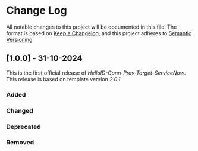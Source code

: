 # Change Log

All notable changes to this project will be documented in this file. The format is based on [Keep a Changelog](https://keepachangelog.com), and this project adheres to [Semantic Versioning](https://semver.org).

## [1.0.0] - 31-10-2024

This is the first official release of _HelloID-Conn-Prov-Target-ServiceNow_. This release is based on template version _2.0.1_.

### Added

### Changed

### Deprecated

### Removed